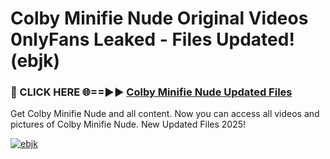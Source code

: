 # Colby Minifie Nude Original Videos 0nlyFans Leaked - Files Updated! (ebjk)

<h3>🔴 CLICK HERE 🌐==►► <a href="https://tinyurl.com/yrmya6cz" rel="nofollow">Colby Minifie Nude Updated Files</a></h3>

Get Colby Minifie Nude and all content. Now you can access all videos and pictures of Colby Minifie Nude. New Updated Files 2025!

[![ebjk](https://i.imgur.com/FMdXYCs.gif)](https://tinyurl.com/yrmya6cz)
